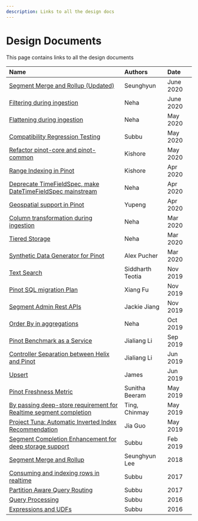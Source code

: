```yaml
---
description: Links to all the design docs
---
```


# Design Documents

This page contains links to all the design documents

| Name | Authors | Date |
| :--- | :--- | :--- |
| [Segment Merge and Rollup \(Updated\)](https://docs.google.com/document/d/1-AKCfXNXdoNjFIvJ87wjWwFM_38gS0NCwFrIYjYsqp8/edit#) | Seunghyun | June 2020 |
| [Filtering during ingestion](https://docs.google.com/document/d/1Cahnas3nh0XErETH0KHLaecN6xCnRVYWNKO3rDn7qcI/edit#) | Neha | June 2020 |
| [Flattening during ingestion](https://docs.google.com/document/d/1IYCsYCgGn6YMWTDG4-i61Hxbtnac2dCuhvDKUZIxDYg/edit?usp=sharing) | Neha | May 2020 |
| [Compatibility Regression Testing](https://docs.google.com/document/d/1yNlvnLKDNUuyRWOKYYF01FWW9weYMGoaLRtU-CueciM/edit#heading=h.sbzlx23tnq14) | Subbu | May 2020 |
| [Refactor pinot-core and pinot-common](https://docs.google.com/document/d/1urROfQZuTE8JJmW3IMCeB2i3FYoEyG1TCyPsxvSaNuw/edit?usp=sharing) | Kishore | May 2020 |
| [Range Indexing in Pinot](https://docs.google.com/document/d/1eisu7L-ERLs1OZCASOz3qSpzZfoipplKrYgmBXaFobw/edit?usp=sharing) | Kishore | Apr 2020 |
| [Deprecate TimeFieldSpec, make DateTimeFieldSpec mainstream](https://docs.google.com/document/d/1SU1jCjfsIDSA960fD5YWQbD72p8UdGF0c7CroFNt9Ho/edit#heading=h.qeqkd3x33xzp) | Neha | Apr 2020 |
| [Geospatial support in Pinot](https://docs.google.com/document/d/1Mkm5RHS_tof-vIUt5-UNeOgRYSBAN6M_pN-hedV6Q0g/edit?ts=5ea0b8d4#heading=h.i45os595j1sp) | Yupeng | Apr 2020 |
| [Column transformation during ingestion](https://docs.google.com/document/d/13BywJncHrLAFLm-qy4kfKaPxXfAg9XE5v3_fk9sGVSo/edit?usp=sharing) | Neha | Mar 2020 |
| [Tiered Storage](https://docs.google.com/document/d/1Z4FLg3ezHpqvc6zhy0jR6Wi2OL8wLO_lRC6aLkskFgs/edit?usp=sharing) | Neha | Mar 2020 |
| [Synthetic Data Generator for Pinot](https://cwiki.apache.org/confluence/display/PINOT/Synthetic+Data+Generator+for+Pinot) | Alex Pucher | Mar 2020 |
| [Text Search ](https://docs.google.com/document/d/19uLti7wwl7nPlDuy6cUVnLOll2C8u3YtUITbNj0TT5o/edit) | Siddharth Teotia | Nov 2019 |
| [Pinot SQL migration Plan](https://docs.google.com/document/d/1uNIq0cybUtVtdtJ38-4ewFNEQorbg-2KYr-CMSj6H_8/edit#heading=h.ejrg0ci2rzol) | Xiang Fu | Nov 2019 |
| [Segment Admin Rest APIs](https://cwiki.apache.org/confluence/display/PINOT/Segment+Admin+Rest+APIs) | Jackie Jiang | Nov 2019 |
| [Order By in aggregations](https://cwiki.apache.org/confluence/display/PINOT/Order+By) | Neha | Oct 2019 |
| [Pinot Benchmark as a Service](https://cwiki.apache.org/confluence/display/PINOT/Pinot+Benchmark+as+a+Service) | Jialiang Li | Sep 2019 |
| [Controller Separation between Helix and Pinot](https://cwiki.apache.org/confluence/display/PINOT/Controller+Separation+between+Helix+and+Pinot) | Jialiang Li | Jun 2019 |
| [Upsert](https://docs.google.com/document/d/1SFFir7ByxCff-aVYxQeTHpNhPXeP5q7P4g_6O2iNGgU/edit?usp=sharing) | James | Jun 2019 |
| [Pinot Freshness Metric](https://cwiki.apache.org/confluence/display/PINOT/Pinot+Freshness+Metric) | Sunitha Beeram | May 2019 |
| [By passing deep-store requirement for Realtime segment completion](https://cwiki.apache.org/confluence/display/PINOT/By-passing+deep-store+requirement+for+Realtime+segment+completion) | Ting, Chinmay | May 2019 |
| [Project Tuna: Automatic Inverted Index Recommendation](https://cwiki.apache.org/confluence/display/PINOT/Automated+Inverted+Index+Recommendation+for+Pinot) | Jia Guo | May 2019 |
| [Segment Completion Enhancement for deep storage support](https://cwiki.apache.org/confluence/display/PINOT/Segment+Completion+Protocol+enhancements+for+Deep+Store+support) | Subbu | Feb 2019 |
| [Segment Merge and Rollup](https://cwiki.apache.org/confluence/display/PINOT/Segment+Merge+and+Rollup) | Seunghyun Lee | 2018 |
| [Consuming and indexing rows in realtime](https://cwiki.apache.org/confluence/display/PINOT/Consuming+and+Indexing+rows+in+Realtime) | Subbu | 2017 |
| [Partition Aware Query Routing](https://cwiki.apache.org/confluence/display/PINOT/Partition+Aware+Query+Routing) | Subbu | 2017 |
| [Query Processing](https://cwiki.apache.org/confluence/display/PINOT/Query+Processing) | Subbu | 2016 |
| [Expressions and UDFs](https://cwiki.apache.org/confluence/display/PINOT/Expressions+and+UDFs) | Subbu | 2016 |

### 

##  <a id="title-text"></a>

